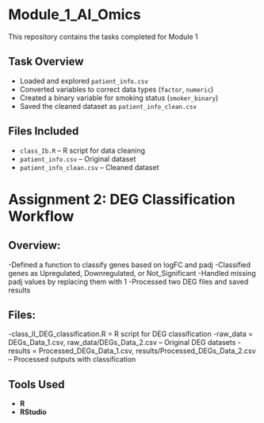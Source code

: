 # Module_1_AI_Omics

This repository contains the tasks completed for Module 1

## Task Overview

- Loaded and explored `patient_info.csv`
- Converted variables to correct data types (`factor`, `numeric`)
- Created a binary variable for smoking status (`smoker_binary`)
- Saved the cleaned dataset as `patient_info_clean.csv`

##  Files Included

- `class_Ib.R` – R script for data cleaning  
- `patient_info.csv` – Original dataset  
- `patient_info_clean.csv` – Cleaned dataset 
 
# Assignment 2: DEG Classification Workflow

## Overview:

  -Defined a function to classify genes based on logFC and padj
  -Classified genes as Upregulated, Downregulated, or Not_Significant
  -Handled missing padj values by replacing them with 1
  -Processed two DEG files and saved results

 ## Files:
  -class_II_DEG_classification.R = R script for DEG classification
  -raw_data = DEGs_Data_1.csv, raw_data/DEGs_Data_2.csv – Original DEG datasets
  -results = Processed_DEGs_Data_1.csv, results/Processed_DEGs_Data_2.csv – Processed outputs with classification

## Tools Used

- **R**
- **RStudio**
